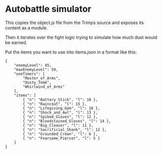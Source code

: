 # Autobattle simulator

This copies the object.js file from the Trimps source and exposes its content as a module.

Then it iterates over the fight logic trying to simulate how much dust would be earned.

Put the items you want to use into items.json in a format like this:

    {
        "enemyLevel": 45,
        "maxEnemyLevel": 59,
        "oneTimers": [
            "Master_of_Arms",
            "Dusty_Tome",
            "Whirlwind_of_Arms"
        ],
        "items": [
            { "n": "Battery_Stick", "l": 18 },
            { "n": "Raincoat", "l": 15 },
            { "n": "Lifegiving_Gem", "l": 16 },
            { "n": "Shock_and_Awl", "l": 13 },
            { "n": "Spiked_Gloves", "l": 12 },
            { "n": "Bloodstained_Gloves", "l": 14 },
            { "n": "Big_Cleaver", "l": 11 },
            { "n": "Sacrificial_Shank", "l": 12 },
            { "n": "Grounded_Crown", "l": 6 },
            { "n": "Fearsome_Piercer", "l": 5 }
        ]
    }
